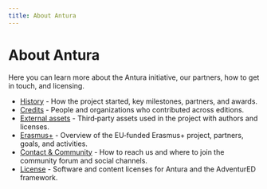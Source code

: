 ```yaml
---
title: About Antura
---
```


# About Antura

Here you can learn more about the Antura initiative, our partners, how to get in touch, and licensing.

- [History](./history.md) - How the project started, key milestones, partners, and awards.
- [Credits](./credits.md) - People and organizations who contributed across editions.
- [External assets](./credits-assets.md) - Third‑party assets used in the project with authors and licenses.
- [Erasmus+](./erasmus/index.md) - Overview of the EU‑funded Erasmus+ project, partners, goals, and activities.
- [Contact & Community](./contact.md) - How to reach us and where to join the community forum and social channels.
- [License](./license.md) - Software and content licenses for Antura and the AdventurED framework.

